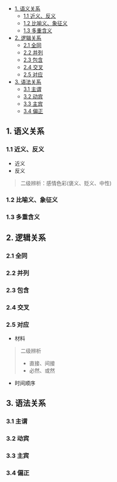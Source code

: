 + [1. 语义关系](#1-语义关系)
  + [1.1 近义、反义](#11-近义反义)
  + [1.2 比喻义、象征义](#12-比喻义象征义)
  + [1.3 多重含义](#13-多重含义)
+ [2. 逻辑关系](#2-逻辑关系)
  + [2.1 全同](#21-全同)
  + [2.2 并列](#22-并列)
  + [2.3 包含](#23-包含)
  + [2.4 交叉](#24-交叉)
  + [2.5 对应](#25-对应)
+ [3. 语法关系](#3-语法关系)
  + [3.1 主谓](#31-主谓)
  + [3.2 动宾](#32-动宾)
  + [3.3 主宾](#33-主宾)
  + [3.4 偏正](#34-偏正)

## 1. 语义关系

### 1.1 近义、反义

+ 近义
+ 反义

> 二级辨析：感情色彩(褒义、贬义、中性)

### 1.2 比喻义、象征义

### 1.3 多重含义

## 2. 逻辑关系

### 2.1 全同

### 2.2 并列

### 2.3 包含

### 2.4 交叉

### 2.5 对应

+ 材料

> 二级辨析  
> + 直接、间接  
> + 必然、或然

+ 时间顺序

## 3. 语法关系

### 3.1 主谓

### 3.2 动宾

### 3.3 主宾

### 3.4 偏正
